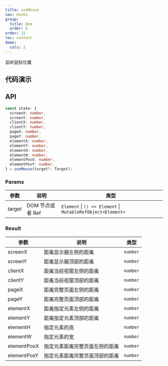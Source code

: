 ```yaml
---
title: useMouse
nav: Hooks
group:
  title: Dom
  order: 6
order: 15
toc: content
demo:
  cols: 2
---
```


监听鼠标位置

## 代码演示

<code src="./demo/demo1.tsx"></code>
<code src="./demo/demo2.tsx"></code>

## API

```typescript
const state: {
  screenX: number,
  screenY: number,
  clientX: number,
  clientY: number,
  pageX: number,
  pageY: number,
  elementX: number,
  elementY: number,
  elementH: number,
  elementW: number,
  elementPosX: number,
  elementPosY: number,
} = useMouse(target?: Target);
```

### Params

| 参数   | 说明             | 类型                                                        |
| --- | --- | --- |
| target | DOM 节点或者 Ref | `Element` \| `() => Element` \| `MutableRefObject<Element>` |

### Result

| 参数        | 说明                           | 类型     |
| --- | --- | --- |
| screenX     | 距离显示器左侧的距离           | `number` |
| screenY     | 距离显示器顶部的距离           | `number` |
| clientX     | 距离当前视窗左侧的距离         | `number` |
| clientY     | 距离当前视窗顶部的距离         | `number` |
| pageX       | 距离完整页面左侧的距离         | `number` |
| pageY       | 距离完整页面顶部的距离         | `number` |
| elementX    | 距离指定元素左侧的距离         | `number` |
| elementY    | 距离指定元素顶部的距离         | `number` |
| elementH    | 指定元素的高                   | `number` |
| elementW    | 指定元素的宽                   | `number` |
| elementPosX | 指定元素距离完整页面左侧的距离 | `number` |
| elementPosY | 指定元素距离完整页面顶部的距离 | `number` |
